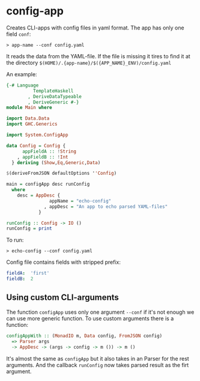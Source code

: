 # config-app

Creates CLI-apps with config files in yaml format.
The app has only one field `conf`:

~~~
> app-name --conf config.yaml
~~~

It reads the data from the YAML-file. If the file is missing it tires
to find it at the directory `$(HOME)/.{app-name}/$({APP_NAME}_ENV)/config.yaml`

An example:

~~~haskell
{-# Language
          TemplateHaskell
        , DeriveDataTypeable
        , DeriveGeneric #-}
module Main where

import Data.Data
import GHC.Generics

import System.ConfigApp

data Config = Config {
      appFieldA :: !String
    , appFieldB :: !Int
  } deriving (Show,Eq,Generic,Data)

$(deriveFromJSON defaultOptions ''Config)

main = configApp desc runConfig
  where
    desc = AppDesc {
                appName = "echo-config"
              , appDesc = "An app to echo parsed YAML-files"
            }

runConfig :: Config -> IO ()
runConfig = print
~~~

To run:

~~~
> echo-config --conf config.yaml
~~~

Config file contains fields with stripped prefix:

~~~yaml
fieldA:  'first'
fieldB:  2
~~~

## Using custom CLI-arguments

The function `configApp` uses only one argument `--conf` if it's not enough
we can use more generic function. To use custom arguments there is a function:

~~~haskell
configAppWith :: (MonadIO m, Data config, FromJSON config)
  => Parser args
  -> AppDesc -> (args -> config -> m ()) -> m ()
~~~

It's almost the same as `configApp` but it also takes in an Parser for the rest arguments.
And the callback `runConfig` now takes parsed result as the firt argument.
